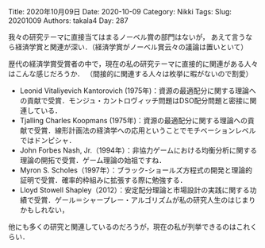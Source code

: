 ﻿Title: 2020年10月09日
Date: 2020-10-09
Category: Nikki
Tags: 
Slug: 20201009
Authors: takala4
Day: 287




我々の研究テーマに直接当てはまるノーベル賞の部門はないが，
あえて言うなら経済学賞と関連が深い．（経済学賞がノーベル賞云々の議論は置いといて）



歴代の経済学賞受賞者の中で，現在の私の研究テーマに直接的に関連がある人々はこんな感じだろうか．
（間接的に関連する人々は枚挙に暇がないので割愛）


* Leonid Vitaliyevich Kantorovich (1975年)：資源の最適配分に関する理論への貢献で受賞．モンジュ・カントロヴィッチ問題はDSO配分問題と密接に関連している．
* Tjalling Charles Koopmans (1975年)：資源の最適配分に関する理論への貢献で受賞．線形計画法の経済学への応用ということでモチベーションレベルではドンピシャ．
* John Forbes Nash, Jr.（1994年）：非協力ゲームにおける均衡分析に関する理論の開拓で受賞．ゲーム理論の始祖ですね．
* Myron S. Scholes（1997年）：ブラック-ショールズ方程式の開発と理論的証明で受賞．確率的枠組みに拡張する際に勉強する．
* Lloyd Stowell Shapley（2012）：安定配分理論と市場設計の実践に関する功績で受賞．ゲール＝シャープレー・アルゴリズムが私の研究人生のはじまりかもしれない，


他にも多くの研究と関連しているのだろうが，現在の私が列挙できるのはこれくらい．
